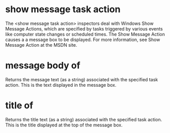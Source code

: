 # show message task action

The &lt;show message task action&gt; inspectors deal with Windows Show Message Actions, which are specified by tasks triggered by various events like computer state changes or scheduled times. The Show Message Action causes a a message box to be displayed. For more information, see Show Message Action at the MSDN site.

# message body of <show message task action>

Returns the message text (as a string)  associated with the specified task action. This is the text displayed in the message box.

# title of <show message task action>

Returns the title text (as a string)  associated with the specified task action. This is the title displayed at the top of the message box.
